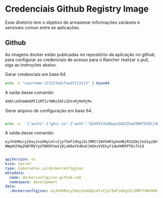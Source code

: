 # Credenciais Github Registry Image

Esse diretório tem o objetivo de armazenar informações variáveis e sensiveis comun entre as aplicações.

## Github

As imagens docker estão publicadas no repositório da aplicação no github, para configurar as credenciais de acesso para o Rancher realizar o pull, siga as instruções abaixo.

Gerar credenciais em base 64.

```sh
echo -n "username:123123adsfasdf123123" | base64
```

A saída desse comando:

```txt
dXNlcm5hbWU6MTIzMTIzYWRzZmFzZGYxMjMxMjM=
```

Gerar arquivo de configuração em base 64.

```sh

echo -n  '{"auths":{"ghcr.io":{"auth":"Q2V6YXJGZWxpcGU6Z2hwX3BKT0JDYjVHSjdpSDF2Q3JDU0V0ckM0bGJiRGRLUTI2cWpUdQ=="}}}' | base64

```

A saída desse comando:

```txt
eyJhdXRocyI6eyJnaGNyLmlvIjp7ImF1dGgiOiJRMlY2WVhKR1pXeHBjR1U2WjJod1gzQktUMEpE
WWpWSFNqZHBTREYyUTNKRFUwVjBja00wYkdKaVJHUkxVVEkyY1dwVWRRPT0ifX19
```


```yaml

apiVersion: v1
kind: Secret
type: kubernetes.io/dockerconfigjson
metadata:
  name: dockerconfigjson-github-com
  namespace: development
data:
  .dockerconfigjson: eyJhdXRocyI6eyJnaGNyLmlvIjp7ImF1dGgiOiJRMlY2WVhKR1pXeHBjR1U2WjJod1gzQktUMEpEWWpWSFNqZHBTREYyUTNKRFUwVjBja00wYkdKaVJHUkxVVEkyY1dwVWRRPT0ifX19

```
